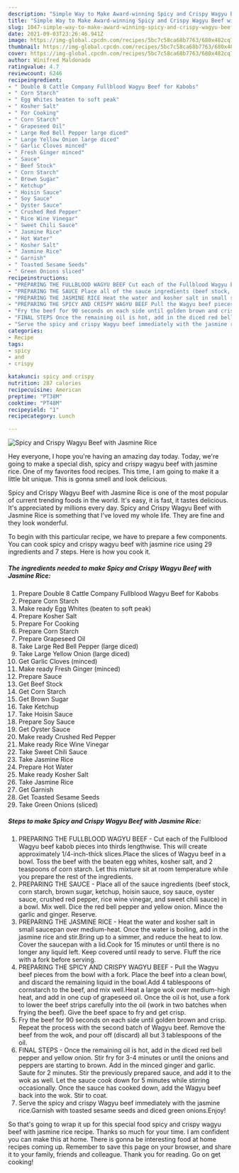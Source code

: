 ```yaml
---
description: "Simple Way to Make Award-winning Spicy and Crispy Wagyu Beef with Jasmine Rice"
title: "Simple Way to Make Award-winning Spicy and Crispy Wagyu Beef with Jasmine Rice"
slug: 1047-simple-way-to-make-award-winning-spicy-and-crispy-wagyu-beef-with-jasmine-rice
date: 2021-09-03T23:26:46.941Z
image: https://img-global.cpcdn.com/recipes/5bc7c58ca68b7763/680x482cq70/spicy-and-crispy-wagyu-beef-with-jasmine-rice-recipe-main-photo.jpg
thumbnail: https://img-global.cpcdn.com/recipes/5bc7c58ca68b7763/680x482cq70/spicy-and-crispy-wagyu-beef-with-jasmine-rice-recipe-main-photo.jpg
cover: https://img-global.cpcdn.com/recipes/5bc7c58ca68b7763/680x482cq70/spicy-and-crispy-wagyu-beef-with-jasmine-rice-recipe-main-photo.jpg
author: Winifred Maldonado
ratingvalue: 4.7
reviewcount: 6246
recipeingredient:
- " Double 8 Cattle Company Fullblood Wagyu Beef for Kabobs"
- " Corn Starch"
- " Egg Whites beaten to soft peak"
- " Kosher Salt"
- " For Cooking"
- " Corn Starch"
- " Grapeseed Oil"
- " Large Red Bell Pepper large diced"
- " Large Yellow Onion large diced"
- " Garlic Cloves minced"
- " Fresh Ginger minced"
- " Sauce"
- " Beef Stock"
- " Corn Starch"
- " Brown Sugar"
- " Ketchup"
- " Hoisin Sauce"
- " Soy Sauce"
- " Oyster Sauce"
- " Crushed Red Pepper"
- " Rice Wine Vinegar"
- " Sweet Chili Sauce"
- " Jasmine Rice"
- " Hot Water"
- " Kosher Salt"
- " Jasmine Rice"
- " Garnish"
- " Toasted Sesame Seeds"
- " Green Onions sliced"
recipeinstructions:
- "PREPARING THE FULLBLOOD WAGYU BEEF Cut each of the Fullblood Wagyu beef kabob pieces into thirds lengthwise. This will create approximately 1/4-inch-thick slices.Place the slices of Wagyu beef in a bowl. Toss the beef with the beaten egg whites, kosher salt, and 2 teaspoons of corn starch. Let this mixture sit at room temperature while you prepare the rest of the ingredients."
- "PREPARING THE SAUCE Place all of the sauce ingredients (beef stock, corn starch, brown sugar, ketchup, hoisin sauce, soy sauce, oyster sauce, crushed red pepper, rice wine vinegar, and sweet chili sauce) in a bowl. Mix well. Dice the red bell pepper and yellow onion. Mince the garlic and ginger. Reserve."
- "PREPARING THE JASMINE RICE Heat the water and kosher salt in small saucepan over medium-heat. Once the water is boiling, add in the jasmine rice and stir.Bring up to a simmer, and reduce the heat to low. Cover the saucepan with a lid.Cook for 15 minutes or until there is no longer any liquid left. Keep covered until ready to serve. Fluff the rice with a fork before serving."
- "PREPARING THE SPICY AND CRISPY WAGYU BEEF Pull the Wagyu beef pieces from the bowl with a fork. Place the beef into a clean bowl, and discard the remaining liquid in the bowl.Add 4 tablespoons of cornstarch to the beef, and mix well.Heat a large wok over medium-high heat, and add in one cup of grapeseed oil. Once the oil is hot, use a fork to lower the beef strips carefully into the oil (work in two batches when frying the beef). Give the beef space to fry and get crisp."
- "Fry the beef for 90 seconds on each side until golden brown and crisp. Repeat the process with the second batch of Wagyu beef. Remove the beef from the wok, and pour off (discard) all but 3 tablespoons of the oil."
- "FINAL STEPS Once the remaining oil is hot, add in the diced red bell pepper and yellow onion. Stir fry for 3-4 minutes or until the onions and peppers are starting to brown. Add in the minced ginger and garlic. Saute for 2 minutes. Stir the previously prepared sauce, and add it to the wok as well. Let the sauce cook down for 5 minutes while stirring occasionally. Once the sauce has cooked down, add the Wagyu beef back into the wok. Stir to coat."
- "Serve the spicy and crispy Wagyu beef immediately with the jasmine rice.Garnish with toasted sesame seeds and diced green onions.Enjoy!"
categories:
- Recipe
tags:
- spicy
- and
- crispy

katakunci: spicy and crispy 
nutrition: 287 calories
recipecuisine: American
preptime: "PT38M"
cooktime: "PT48M"
recipeyield: "1"
recipecategory: Lunch

---
```



![Spicy and Crispy Wagyu Beef with Jasmine Rice](https://img-global.cpcdn.com/recipes/5bc7c58ca68b7763/680x482cq70/spicy-and-crispy-wagyu-beef-with-jasmine-rice-recipe-main-photo.jpg)

Hey everyone, I hope you're having an amazing day today. Today, we're going to make a special dish, spicy and crispy wagyu beef with jasmine rice. One of my favorites food recipes. This time, I am going to make it a little bit unique. This is gonna smell and look delicious.



Spicy and Crispy Wagyu Beef with Jasmine Rice is one of the most popular of current trending foods in the world. It's easy, it is fast, it tastes delicious. It's appreciated by millions every day. Spicy and Crispy Wagyu Beef with Jasmine Rice is something that I've loved my whole life. They are fine and they look wonderful.


To begin with this particular recipe, we have to prepare a few components. You can cook spicy and crispy wagyu beef with jasmine rice using 29 ingredients and 7 steps. Here is how you cook it.

<!--inarticleads1-->

##### The ingredients needed to make Spicy and Crispy Wagyu Beef with Jasmine Rice:

1. Prepare  Double 8 Cattle Company Fullblood Wagyu Beef for Kabobs
1. Prepare  Corn Starch
1. Make ready  Egg Whites (beaten to soft peak)
1. Prepare  Kosher Salt
1. Prepare  For Cooking
1. Prepare  Corn Starch
1. Prepare  Grapeseed Oil
1. Take  Large Red Bell Pepper (large diced)
1. Take  Large Yellow Onion (large diced)
1. Get  Garlic Cloves (minced)
1. Make ready  Fresh Ginger (minced)
1. Prepare  Sauce
1. Get  Beef Stock
1. Get  Corn Starch
1. Get  Brown Sugar
1. Take  Ketchup
1. Take  Hoisin Sauce
1. Prepare  Soy Sauce
1. Get  Oyster Sauce
1. Make ready  Crushed Red Pepper
1. Make ready  Rice Wine Vinegar
1. Take  Sweet Chili Sauce
1. Take  Jasmine Rice
1. Prepare  Hot Water
1. Make ready  Kosher Salt
1. Take  Jasmine Rice
1. Get  Garnish
1. Get  Toasted Sesame Seeds
1. Take  Green Onions (sliced)




<!--inarticleads2-->

##### Steps to make Spicy and Crispy Wagyu Beef with Jasmine Rice:

1. PREPARING THE FULLBLOOD WAGYU BEEF - Cut each of the Fullblood Wagyu beef kabob pieces into thirds lengthwise. This will create approximately 1/4-inch-thick slices.Place the slices of Wagyu beef in a bowl. Toss the beef with the beaten egg whites, kosher salt, and 2 teaspoons of corn starch. Let this mixture sit at room temperature while you prepare the rest of the ingredients.
1. PREPARING THE SAUCE - Place all of the sauce ingredients (beef stock, corn starch, brown sugar, ketchup, hoisin sauce, soy sauce, oyster sauce, crushed red pepper, rice wine vinegar, and sweet chili sauce) in a bowl. Mix well. Dice the red bell pepper and yellow onion. Mince the garlic and ginger. Reserve.
1. PREPARING THE JASMINE RICE - Heat the water and kosher salt in small saucepan over medium-heat. Once the water is boiling, add in the jasmine rice and stir.Bring up to a simmer, and reduce the heat to low. Cover the saucepan with a lid.Cook for 15 minutes or until there is no longer any liquid left. Keep covered until ready to serve. Fluff the rice with a fork before serving.
1. PREPARING THE SPICY AND CRISPY WAGYU BEEF - Pull the Wagyu beef pieces from the bowl with a fork. Place the beef into a clean bowl, and discard the remaining liquid in the bowl.Add 4 tablespoons of cornstarch to the beef, and mix well.Heat a large wok over medium-high heat, and add in one cup of grapeseed oil. Once the oil is hot, use a fork to lower the beef strips carefully into the oil (work in two batches when frying the beef). Give the beef space to fry and get crisp.
1. Fry the beef for 90 seconds on each side until golden brown and crisp. Repeat the process with the second batch of Wagyu beef. Remove the beef from the wok, and pour off (discard) all but 3 tablespoons of the oil.
1. FINAL STEPS - Once the remaining oil is hot, add in the diced red bell pepper and yellow onion. Stir fry for 3-4 minutes or until the onions and peppers are starting to brown. Add in the minced ginger and garlic. Saute for 2 minutes. Stir the previously prepared sauce, and add it to the wok as well. Let the sauce cook down for 5 minutes while stirring occasionally. Once the sauce has cooked down, add the Wagyu beef back into the wok. Stir to coat.
1. Serve the spicy and crispy Wagyu beef immediately with the jasmine rice.Garnish with toasted sesame seeds and diced green onions.Enjoy!




So that's going to wrap it up for this special food spicy and crispy wagyu beef with jasmine rice recipe. Thanks so much for your time. I am confident you can make this at home. There is gonna be interesting food at home recipes coming up. Remember to save this page on your browser, and share it to your family, friends and colleague. Thank you for reading. Go on get cooking!
